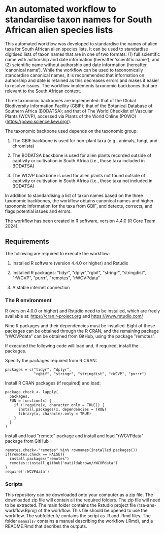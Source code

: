 # An automated workflow to standardise taxon names for South African alien species lists
This automated workflow was developed to standardise the names of alien taxa for South African alien species lists. It can be used to standardise digitised lists of taxon names that are in one of two formats: (1) full scientific name with authorship and date information (hereafter ‘scientific name’); and (2) scientific name without authorship and date information (hereafter ‘canonical name’). While the workflow can be used to taxonomically standardise canonical names, it is recommended that information on authorship and date is retained as this decreases errors and makes it easier to resolve issues. The workflow implements taxonomic backbones that are relevant to the South African context.

Three taxonomic backbones are implemented: that of the Global Biodiversity Information Facility (GBIF); that of the Botanical Database of Southern Africa (BODATSA); and that of The World Checklist of Vascular Plants (WCVP), accessed via Plants of the World Online (POWO) (https://powo.science.kew.org/).

The taxonomic backbone used depends on the taxonomic group:

1. The GBIF backbone is used for non-plant taxa (e.g., animals, fungi, and chromista)

2. The BODATSA backbone is used for alien plants recorded outside of captivity or cultivation in South Africa (i.e., those taxa included in BODATSA)

3. The WCVP backbone is used for alien plants not found outside of captivity or cultivation in South Africa (i.e., those taxa not included in BODATSA)

In addition to standardising a list of taxon names based on the three taxonomic backbones, the workflow obtains canonical names and higher taxonomic information for the taxa from GBIF, and detects, corrects, and flags potential issues and errors. 

The workflow has been created in R software, version 4.4.0 (R Core Team 2024). 

## Requirements 

The following are required to execute the workflow: 

1. Installed R software (version 4.4.0 or higher) and Rstudio

2. Installed R packages: "tidyr", "dplyr","rgbif", "stringr", "stringdist", "rWCVP", "purrr", "remotes", "rWCVPdata"

3. A stable internet connection

### The R environment

R (version 4.0.0 or higher) and Rstudio need to be installed, which are freely available at: https://cran.r-project.org and https://www.rstudio.com/

Nine R packages and their dependencies must be installed. Eight of these packages can be obtained through the R CRAN, and the remaining package "rWCVPdata" can be obtained from GitHub, using the package "remotes". 

If executed the following code will load and, if required, install the packages.

Specify the packages required from R CRAN:

```{r}
packages = c("tidyr", "dplyr",
             "rgbif", "stringr", "stringdist", "rWCVP", "purrr")
```

Install R CRAN packages (if required) and load:

```{r}
package.check <- lapply(
  packages,
  FUN = function(x) {
    if (!require(x, character.only = TRUE)) {
      install.packages(x, dependencies = TRUE)
      library(x, character.only = TRUE)
    }
  }
)
```

Install and load "remote" package and install and load "rWCVPdata" package from GitHub

```{r}
remotes.check<-"remotes" %in% rownames(installed.packages()) 
if(remotes.check == FALSE){
  install.packages("remotes")
  remotes::install_github('matildabrown/rWCVPdata')
}
require('rWCVPdata')
```

### Scripts

This repository can be downloaded onto your computer as a zip file. The downloaded zip file will contain all the required folders. The zip file will need to be extracted. The main folder contains the Rstudio project file (rsa-ans-workflow.Rproj) of the workflow. This file should be opened to use the workflow. The subfolder `R/` contains the script as .R and .Rmd files. The folder `manuals/` contains a manual describing the workflow (.Rmd), and a README.Rmd that decribes the outputs.
